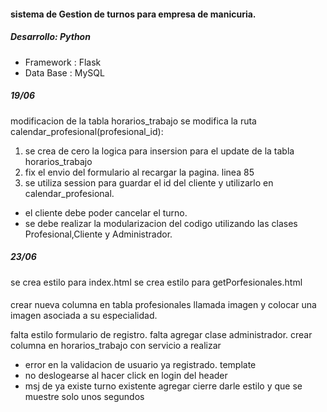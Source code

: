 #### sistema de Gestion de turnos para empresa de manicuria.

##### Desarrollo: Python

* Framework : Flask
* Data Base : MySQL


##### 19/06
modificacion de la tabla horarios_trabajo
se modifica la ruta calendar_profesional(profesional_id):
1. se crea de cero la logica para insersion para el update de la tabla horarios_trabajo
2. fix el envio del formulario al recargar la pagina. linea 85
3. se utiliza session para guardar el id del cliente y utilizarlo en calendar_profesional.


- el cliente debe poder cancelar el turno.
- se debe realizar la modularizacion del codigo utilizando las clases Profesional,Cliente y Administrador.


##### 23/06
se crea estilo para index.html
se crea estilo para getPorfesionales.html



####

crear nueva columna en tabla profesionales llamada imagen y colocar una imagen asociada a su especialidad.

falta estilo formulario de registro.
falta agregar clase administrador.
crear columna en horarios_trabajo con servicio a realizar
- error en la validacion de usuario ya registrado. template 
- no deslogearse al hacer click en login del header
- msj de ya existe turno existente agregar cierre darle estilo y que se muestre solo unos segundos







